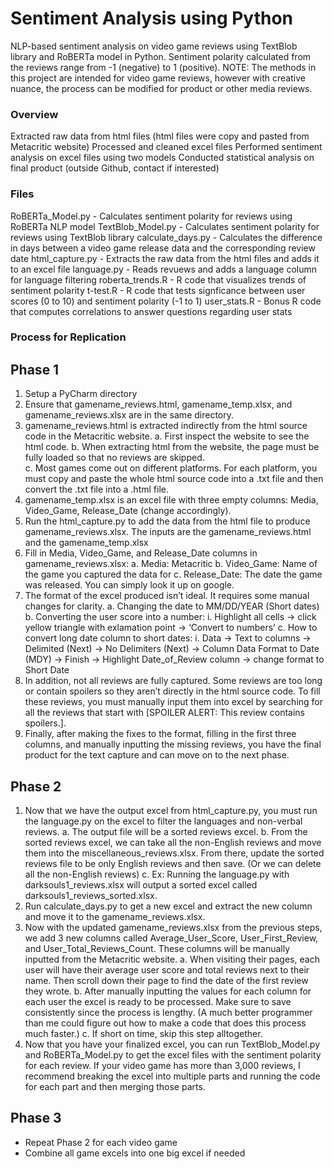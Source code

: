 # Sentiment Analysis using Python
NLP-based sentiment analysis on video game reviews using TextBlob library and RoBERTa model in Python. Sentiment polarity calculated from the reviews range from -1 (negative) to 1 (positive). 
NOTE: The methods in this project are intended for video game reviews, however with creative nuance, the process can be modified for product or other media reviews. 

### Overview
Extracted raw data from html files (html files were copy and pasted from Metacritic website)
Processed and cleaned excel files 
Performed sentiment analysis on excel files using two models
Conducted statistical analysis on final product (outside Github, contact if interested)

### Files
RoBERTa_Model.py - Calculates sentiment polarity for reviews using RoBERTa NLP model
TextBlob_Model.py - Calculates sentiment polarity for reviews using TextBlob library
calculate_days.py - Calculates the difference in days between a video game release data and the corresponding review date
html_capture.py - Extracts the raw data from the html files and adds it to an excel file
language.py - Reads revuews and adds a language column for language filtering
roberta_trends.R - R code that visualizes trends of sentiment polarity
t-test.R - R code that tests signficance between user scores (0 to 10) and sentiment polarity (-1 to 1)
user_stats.R - Bonus R code that computes correlations to answer questions regarding user stats 

### Process for Replication
## Phase 1
1. Setup a PyCharm directory
2. Ensure that gamename_reviews.html, gamename_temp.xlsx, and gamename_reviews.xlsx are in the same directory.
3. gamename_reviews.html is extracted indirectly from the html source code in the Metacritic website.
      a.	First inspect the website to see the html code. 
      b.	When extracting html from the website, the page must be fully loaded so that no reviews are skipped.  
      c.	Most games come out on different platforms. For each platform, you must copy and paste the whole html source code into a .txt file and then convert the .txt file into a .html file.  
4. gamename_temp.xlsx is an excel file with three empty columns: Media, Video_Game, Release_Date (change accordingly).
5. Run the html_capture.py to add the data from the html file to produce gamename_reviews.xlsx. The inputs are the gamename_reviews.html and the gamename_temp.xlsx
6. Fill in Media, Video_Game, and Release_Date columns in gamename_reviews.xlsx:
      a.	Media: Metacritic
      b.	Video_Game: Name of the game you captured the data for
      c.	Release_Date: The date the game was released. You can simply look it up on google. 
7. The format of the excel produced isn’t ideal. It requires some manual changes for clarity. 
      a.	Changing the date to MM/DD/YEAR (Short dates)
      b.	Converting the user score into a number: 
            i.	Highlight all cells -> click yellow triangle with exlamation point -> ‘Convert to numbers’
      c.	How to convert long date column to short dates:
            i.	Data -> Text to columns -> Delimited (Next) -> No Delimiters (Next) -> Column Data Format to Date (MDY) -> Finish -> Highlight Date_of_Review column -> change format to Short Date
8.	In addition, not all reviews are fully captured. Some reviews are too long or contain spoilers so they aren’t directly in the html source code. To fill these reviews, you must manually input them into excel       by searching for all the reviews that start with [SPOILER ALERT: This review contains spoilers.].
9.	Finally, after making the fixes to the format, filling in the first three columns, and manually inputting the missing reviews, you have the final product for the text capture and can move on to the next           phase. 
## Phase 2
1. Now that we have the output excel from html_capture.py, you must run the language.py on the excel to filter the languages and non-verbal reviews.
      a. The output file will be a sorted reviews excel.
      b.	From the sorted reviews excel, we can take all the non-English reviews and move them into the miscellaneous_reviews.xlsx. From there, update the sorted reviews file to be only English reviews and then             save. (Or we can delete all the non-English reviews)
      c.	Ex: Running the language.py with darksouls1_reviews.xlsx will output a sorted excel called darksouls1_reviews_sorted.xlsx.
2. Run calculate_days.py to get a new excel and extract the new column and move it to the gamename_reviews.xlsx. 
3. Now with the updated gamename_reviews.xlsx from the previous steps, we add 3 new columns called Average_User_Score, User_First_Review, and User_Total_Reviews_Count. These columns will be manually inputted from    the Metacritic website. 
      a.	When visiting their pages, each user will have their average user score and total reviews next to their name. Then scroll down their page to find the date of the first review they wrote. 
      b.	After manually inputting the values for each column for each user the excel is ready to be processed. Make sure to save consistently since the process is lengthy. (A much better programmer than me could           figure out how to make a code that does this process much faster.)
      c. If short on time, skip this step alltogether.
4. Now that you have your finalized excel, you can run TextBlob_Model.py and RoBERTa_Model.py to get the excel files with the sentiment polarity for each review. If your video game has more than 3,000 reviews, I     recommend breaking the excel into multiple parts and running the code for each part and then merging those parts.
## Phase 3
- Repeat Phase 2 for each video game
- Combine all game excels into one big excel if needed










